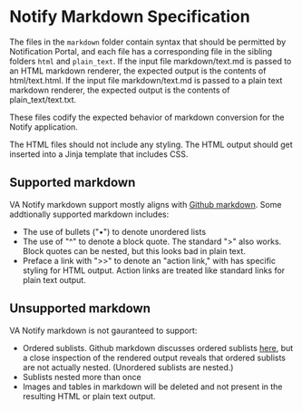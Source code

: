 # Notify Markdown Specification

The files in the `markdown` folder contain syntax that should be permitted by Notification Portal, and each file has a corresponding file in the sibling folders `html` and `plain_text`.  If the input file markdown/text.md is passed to an HTML markdown renderer, the expected output is the contents of html/text.html.  If the input file markdown/text.md is passed to a plain text markdown renderer, the expected output is the contents of plain_text/text.txt.

These files codify the expected behavior of markdown conversion for the Notify application.

The HTML files should not include any styling.  The HTML output should get inserted into a Jinja template that includes CSS.

## Supported markdown

VA Notify markdown support mostly aligns with [Github markdown](https://github.com/adam-p/markdown-here/wiki/Markdown-Cheatsheet).  Some addtionally supported markdown includes:

- The use of bullets ("•") to denote unordered lists
- The use of "^" to denote a block quote.  The standard ">" also works.  Block quotes can be nested, but this looks bad in plain text.
- Preface a link with ">>" to denote an "action link," with has specific styling for HTML output.  Action links are treated like standard links for plain text output.

## Unsupported markdown

VA Notify markdown is not gauranteed to support:

- Ordered sublists.  Github markdown discusses ordered sublists [here](https://github.com/adam-p/markdown-here/wiki/Markdown-Cheatsheet#lists), but a close inspection of the rendered output reveals that ordered sublists are not actually nested.  (Unordered sublists are nested.)
- Sublists nested more than once
- Images and tables in markdown will be deleted and not present in the resulting HTML or plain text output.
